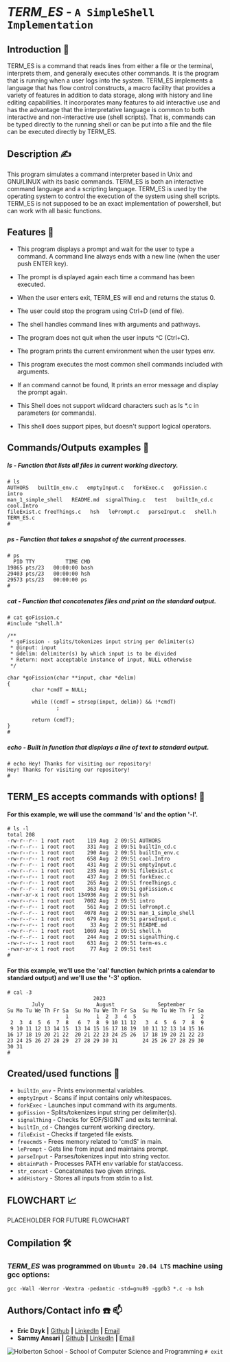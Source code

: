# *TERM_ES* - `A SimpleShell Implementation`
## Introduction :wave:

TERM_ES is a command that reads lines from either a file or
the terminal, interprets them, and generally executes other commands.
It is the program that is running when a user logs into the system. TERM_ES implements a language that has flow control constructs, a macro facility that provides a variety of features in addition to data storage, along with history and line editing capabilities. It incorporates many features to aid interactive use and has the advantage that the interpretative language is common to both interactive and non-interactive use (shell scripts).  That is, commands can be typed directly to the running shell or can be put into a file and the file can be executed directly by TERM_ES.

## Description :writing_hand:
This program simulates a command interpreter based in Unix and GNU/LINUX with its basic commands. TERM_ES is both an interactive command language and a scripting language. TERM_ES is used by the operating system to control the execution of the system using shell scripts. TERM_ES is not supposed to be an exact implementation of powershell, but can work with all basic functions.

## Features :pushpin:

- This program displays a prompt and wait for the user to type a command. A command line always ends with a new line (when the user push ENTER key).

- The prompt is displayed again each time a command has been executed.
- When the user enters exit, TERM_ES will end and returns the status 0.
- The user could stop the program using Ctrl+D (end of file).

- The shell handles command lines with arguments and pathways.

- The program does not quit when the user inputs ^C (Ctrl+C).

- The program prints the current environment when the user types env.

- This program executes the most common shell commands included with arguments.

- If an command cannot be found, It prints an error message and display the prompt again.

- This Shell does not support wildcard characters such as ls *.c in parameters (or commands). 

- This shell does support pipes, but doesn't support logical operators.

## Commands/Outputs examples :dart:

##### ls - Function that lists all files in current working directory.
```
# ls
AUTHORS   builtIn_env.c   emptyInput.c   forkExec.c   goFission.c   intro   
man_1_simple_shell   README.md  signalThing.c   test   builtIn_cd.c   cool.Intro 
fileExist.c freeThings.c   hsh   lePrompt.c   parseInput.c   shell.h   TERM_ES.c
#
```
##### ps - Function that takes a snapshot of the current processes.
```
# ps  
  PID TTY          TIME CMD
19865 pts/23   00:00:00 bash
29403 pts/23   00:00:00 hsh
29573 pts/23   00:00:00 ps
#
```
##### cat - Function that concatenates files and print on the standard output.
```
# cat goFission.c
#include "shell.h"

/**
 * goFission - splits/tokenizes input string per delimiter(s)
 * @input: input
 * @delim: delimiter(s) by which input is to be divided
 * Return: next acceptable instance of input, NULL otherwise
 */

char *goFission(char **input, char *delim)
{
        char *cmdT = NULL;

        while ((cmdT = strsep(input, delim)) && !*cmdT)
                ;

        return (cmdT);
}
# 
```
##### echo - Built in function that displays a line of text to standard output.
```
# echo Hey! Thanks for visiting our repository!
Hey! Thanks for visiting our repository!
# 
```
## TERM_ES accepts commands with options! :tada:

#### For this example, we will use the command 'ls' and the option '-l'.
```
# ls -l
total 208
-rw-r--r-- 1 root root    119 Aug  2 09:51 AUTHORS
-rw-r--r-- 1 root root    331 Aug  2 09:51 builtIn_cd.c
-rw-r--r-- 1 root root    290 Aug  2 09:51 builtIn_env.c
-rw-r--r-- 1 root root    658 Aug  2 09:51 cool.Intro
-rw-r--r-- 1 root root    431 Aug  2 09:51 emptyInput.c
-rw-r--r-- 1 root root    235 Aug  2 09:51 fileExist.c
-rw-r--r-- 1 root root    437 Aug  2 09:51 forkExec.c
-rw-r--r-- 1 root root    265 Aug  2 09:51 freeThings.c
-rw-r--r-- 1 root root    363 Aug  2 09:51 goFission.c
-rwxr-xr-x 1 root root 134936 Aug  2 09:51 hsh
-rw-r--r-- 1 root root   7002 Aug  2 09:51 intro
-rw-r--r-- 1 root root    561 Aug  2 09:51 lePrompt.c
-rw-r--r-- 1 root root   4078 Aug  2 09:51 man_1_simple_shell
-rw-r--r-- 1 root root    679 Aug  2 09:51 parseInput.c
-rw-r--r-- 1 root root     33 Aug  2 09:51 README.md
-rw-r--r-- 1 root root   1069 Aug  2 09:51 shell.h
-rw-r--r-- 1 root root    244 Aug  2 09:51 signalThing.c
-rw-r--r-- 1 root root    631 Aug  2 09:51 term-es.c
-rwxr-xr-x 1 root root     77 Aug  2 09:51 test
# 
```
#### For this example, we'll use the 'cal' function (which prints a calendar to standard output) and we'll use the '-3' option.
```
# cal -3
                            2023
        July                 August              September
Su Mo Tu We Th Fr Sa  Su Mo Tu We Th Fr Sa  Su Mo Tu We Th Fr Sa
                   1         1  2  3  4  5                  1  2
 2  3  4  5  6  7  8   6  7  8  9 10 11 12   3  4  5  6  7  8  9
 9 10 11 12 13 14 15  13 14 15 16 17 18 19  10 11 12 13 14 15 16
16 17 18 19 20 21 22  20 21 22 23 24 25 26  17 18 19 20 21 22 23
23 24 25 26 27 28 29  27 28 29 30 31        24 25 26 27 28 29 30
30 31
# 
```
## Created/used functions :blue_book:

- `builtIn_env` - Prints environmental variables.
- `emptyInput` - Scans if input contains only whitespaces.
- `forkExec` - Launches input command with its arguments.
- `goFission` - Splits/tokenizes input string per delimiter(s).
- `signalThing` - Checks for EOF/SIGINT and exits terminal.
- `builtIn_cd` - Changes current working directory.
- `fileExist` - Checks if targeted file exists.
- `freecmdS` - Frees memory related to 'cmdS' in main.
- `lePrompt` - Gets line from input and maintains prompt.
- `parseInput` - Parses/tokenizes input into string vector.
- `obtainPath` - Processes PATH env variable for stat/access.
- `str_concat` - Concatenates two given strings.
- `addHistory` - Stores all inputs from stdin to a list.

## FLOWCHART :chart_with_upwards_trend:
PLACEHOLDER FOR FUTURE FLOWCHART

## Compilation :hammer_and_wrench:
### ***TERM_ES*** was programmed on `Ubuntu 20.04 LTS` machine using gcc options:
`gcc -Wall -Werror -Wextra -pedantic -std=gnu89 -ggdb3 *.c -o hsh`

## Authors/Contact info :phone: :mailbox:
* **Eric Dzyk** **|** [Github](https://github.com/ericpo1sh) **|** [LinkedIn](https://linkedin.com/in/eric-dzyk-1b8976213) **|** [Email](mailto:ericpo1sh@gmail.com)  
* **Sammy Ansari** **|** [Github](https://github.com/O-01) **|** [LinkedIn](https://linkedin.com/sammy) **|** [Email](mailto:na.01goli@gmail.com)

![Holberton School - School of Computer Science and Programming](https://uploads-ssl.webflow.com/6105315644a26f77912a1ada/63eea844ae4e3022154e2878_Holberton.png)
`# exit`
